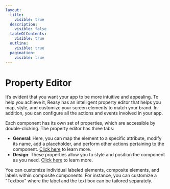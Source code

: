 ```yaml
---
layout:
  title:
    visible: true
  description:
    visible: false
  tableOfContents:
    visible: true
  outline:
    visible: true
  pagination:
    visible: true
---
```


# Property Editor

It’s evident that you want your app to be more intuitive and appealing. To help you achieve it, Reasy has an intelligent property editor that helps you map, style, and customize your screen elements to match your brand. In addition, you can configure all the actions and events involved in your app.

Each component has its own set of properties, which are accessible by double-clicking. The property editor has three tabs:

* **General**: Here, you can map the element to a specific attribute, modify its name, add a placeholder, and perform other actions pertaining to the component. [Click here](general-properties.md) to learn more.
* **Design**: These properties allow you to style and position the component as you need. [Click here](design-properties.md) to learn more.

You can customize individual labeled elements, composite elements, and labels within composite components. For instance, you can customize a "Textbox" where the label and the text box can be tailored separately.&#x20;
